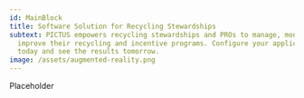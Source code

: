 ```yaml
---
id: MainBlock
title: Software Solution for Recycling Stewardships
subtext: PICTUS empowers recycling stewardships and PROs to manage, monitor, and
  improve their recycling and incentive programs. Configure your application
  today and see the results tomorrow.
image: /assets/augmented-reality.png
---
```

Placeholder